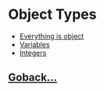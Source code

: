 # Object Types

- [Everything is object](./001.md)
- [Variables](./002.md)
- [Integers](./003.md)

## [Goback...](../README.md)